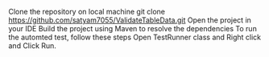 Clone the repository on local machine
git clone https://github.com/satyam7055/ValidateTableData.git
Open the project in your IDE
Build the project using Maven to resolve the dependencies
To run the automted test, follow these steps Open TestRunner class and Right click and Click Run.

